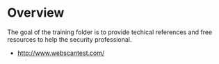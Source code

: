 # Overview
The goal of the training folder is to provide techical references and
free resources to help the security professional.




 - http://www.webscantest.com/